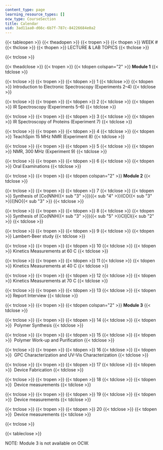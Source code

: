 ```yaml
---
content_type: page
learning_resource_types: []
ocw_type: CourseSection
title: Calendar
uid: 3ad11aa0-d66c-6b7f-787c-84226684e0a2
---
```


{{< tableopen >}}
{{< theadopen >}}
{{< tropen >}}
{{< thopen >}}
WEEK #
{{< thclose >}}
{{< thopen >}}
LECTURE & LAB TOPICS
{{< thclose >}}

{{< trclose >}}

{{< theadclose >}}
{{< tropen >}}
{{< tdopen colspan="2" >}}
**Module 1**
{{< tdclose >}}

{{< trclose >}}
{{< tropen >}}
{{< tdopen >}}
1
{{< tdclose >}}
{{< tdopen >}}
Introduction to Electronic Spectroscopy (Experiments 2–4)
{{< tdclose >}}

{{< trclose >}}
{{< tropen >}}
{{< tdopen >}}
2
{{< tdclose >}}
{{< tdopen >}}
IR Spectroscopy (Experiments 5–6)
{{< tdclose >}}

{{< trclose >}}
{{< tropen >}}
{{< tdopen >}}
3
{{< tdclose >}}
{{< tdopen >}}
IR Spectroscopy of Proteins (Experiment 7)
{{< tdclose >}}

{{< trclose >}}
{{< tropen >}}
{{< tdopen >}}
4
{{< tdclose >}}
{{< tdopen >}}
TeachSpin 15 MHz NMR (Experiment 8)
{{< tdclose >}}

{{< trclose >}}
{{< tropen >}}
{{< tdopen >}}
5
{{< tdclose >}}
{{< tdopen >}}
NMR, 300 MHz (Experiment 9)
{{< tdclose >}}

{{< trclose >}}
{{< tropen >}}
{{< tdopen >}}
6
{{< tdclose >}}
{{< tdopen >}}
Oral Examinations
{{< tdclose >}}

{{< trclose >}}
{{< tropen >}}
{{< tdopen colspan="2" >}}
**Module 2**
{{< tdclose >}}

{{< trclose >}}
{{< tropen >}}
{{< tdopen >}}
7
{{< tdclose >}}
{{< tdopen >}}
Synthesis of \[Co(NNH{{< sub "3" >}}){{< sub "4" >}}(CO{{< sub "3" >}})\]NO{{< sub "3" >}}
{{< tdclose >}}

{{< trclose >}}
{{< tropen >}}
{{< tdopen >}}
8
{{< tdclose >}}
{{< tdopen >}}
Synthesis of \[Co(NNH{{< sub "3" >}}){{< sub "5" >}}Cl\]Cl{{< sub "2" >}}
{{< tdclose >}}

{{< trclose >}}
{{< tropen >}}
{{< tdopen >}}
9
{{< tdclose >}}
{{< tdopen >}}
Lambert-Beer study
{{< tdclose >}}

{{< trclose >}}
{{< tropen >}}
{{< tdopen >}}
10
{{< tdclose >}}
{{< tdopen >}}
Kinetics Measurements at 60 C
{{< tdclose >}}

{{< trclose >}}
{{< tropen >}}
{{< tdopen >}}
11
{{< tdclose >}}
{{< tdopen >}}
Kinetics Measurements at 40 C
{{< tdclose >}}

{{< trclose >}}
{{< tropen >}}
{{< tdopen >}}
12
{{< tdclose >}}
{{< tdopen >}}
Kinetics Measurements at 70 C
{{< tdclose >}}

{{< trclose >}}
{{< tropen >}}
{{< tdopen >}}
13
{{< tdclose >}}
{{< tdopen >}}
Report Interview
{{< tdclose >}}

{{< trclose >}}
{{< tropen >}}
{{< tdopen colspan="2" >}}
**Module 3**
{{< tdclose >}}

{{< trclose >}}
{{< tropen >}}
{{< tdopen >}}
14
{{< tdclose >}}
{{< tdopen >}}
 Polymer Synthesis
{{< tdclose >}}

{{< trclose >}}
{{< tropen >}}
{{< tdopen >}}
15
{{< tdclose >}}
{{< tdopen >}}
 Polymer Work-up and Purification
{{< tdclose >}}

{{< trclose >}}
{{< tropen >}}
{{< tdopen >}}
16
{{< tdclose >}}
{{< tdopen >}}
 GPC Characterization and UV-Vis Characterization
{{< tdclose >}}

{{< trclose >}}
{{< tropen >}}
{{< tdopen >}}
17
{{< tdclose >}}
{{< tdopen >}}
 Device Fabrication
{{< tdclose >}}

{{< trclose >}}
{{< tropen >}}
{{< tdopen >}}
18
{{< tdclose >}}
{{< tdopen >}}
 Device measurements
{{< tdclose >}}

{{< trclose >}}
{{< tropen >}}
{{< tdopen >}}
19
{{< tdclose >}}
{{< tdopen >}}
 Device measurements
{{< tdclose >}}

{{< trclose >}}
{{< tropen >}}
{{< tdopen >}}
20
{{< tdclose >}}
{{< tdopen >}}
 Device measurements
{{< tdclose >}}

{{< trclose >}}

{{< tableclose >}}

NOTE: Module 3 is not available on OCW.